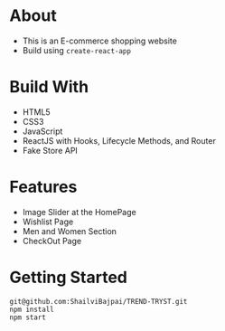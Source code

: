 # About

-   This is an E-commerce shopping website
-   Build using `create-react-app`
  
# Build With

-   HTML5
-   CSS3
-   JavaScript
-   ReactJS with Hooks, Lifecycle Methods, and Router
-   Fake Store API

# Features

-   Image Slider at the HomePage
-   Wishlist Page
-   Men and Women Section
-   CheckOut Page

# Getting Started

```
git@github.com:ShailviBajpai/TREND-TRYST.git
npm install
npm start
```
